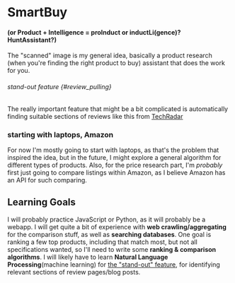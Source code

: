 # SmartBuy
#### (or Product + Intelligence = proInduct or inductLi(gence)? HuntAssistant?)

The "scanned" image is my general idea, basically a product research (when you're finding the right product to buy) assistant that does the work for you.
###### stand-out feature {#review_pulling}
The really important feature that might be a bit complicated is automatically finding suitable sections of reviews like this from [TechRadar](https://www.techradar.com/reviews/asus-vivobook-s15-s532f)

### starting with laptops, Amazon
For now I'm mostly going to start with laptops, as that's the problem that inspired the idea, but in the future, I might explore a general algorithm for different types of products.
Also, for the price research part, I'm *probably* first just going to compare listings within Amazon, as I believe Amazon has an API for such comparing.

## Learning Goals
I will probably practice JavaScript or Python, as it will probably be a webapp. I will get quite a bit of experience with **web crawling/aggregating** for the comparison stuff, as well as **searching databases**.
One goal is ranking a few top products, including that match most, but not all specifications wanted, so I'll need to write some **ranking & comparison algorithms**.
I will likely have to learn **Natural Language Processing**(machine learning) for [the "stand-out" feature](#review_pulling), for identifying relevant sections of review pages/blog posts.
